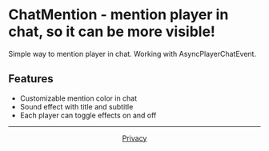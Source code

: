 # ChatMention - mention player in chat, so it can be more visible!
Simple way to mention player in chat. Working with AsyncPlayerChatEvent.

## Features
- Customizable mention color in chat
- Sound effect with title and subtitle
- Each player can toggle effects on and off

***

<div class='parent' align="center">
  <div class='child' style="display: inline-block">
    <a href="https://www.vojtech-adam.cz/privacy" target="_blank">Privacy</a>
  </div>
</div>
